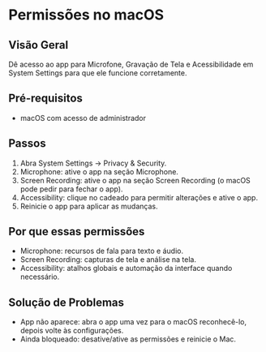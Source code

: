 
# Permissões no macOS

## Visão Geral

Dê acesso ao app para Microfone, Gravação de Tela e Acessibilidade em System Settings para que ele funcione corretamente.

## Pré-requisitos

- macOS com acesso de administrador

## Passos

1. Abra System Settings → Privacy & Security.
2. Microphone: ative o app na seção Microphone.
3. Screen Recording: ative o app na seção Screen Recording (o macOS pode pedir para fechar o app).
4. Accessibility: clique no cadeado para permitir alterações e ative o app.
5. Reinicie o app para aplicar as mudanças.

## Por que essas permissões

- Microphone: recursos de fala para texto e áudio.
- Screen Recording: capturas de tela e análise na tela.
- Accessibility: atalhos globais e automação da interface quando necessário.

## Solução de Problemas

- App não aparece: abra o app uma vez para o macOS reconhecê-lo, depois volte às configurações.
- Ainda bloqueado: desative/ative as permissões e reinicie o Mac.
